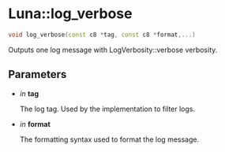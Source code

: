 # Luna::log_verbose

```c++
void log_verbose(const c8 *tag, const c8 *format,...)
```

Outputs one log message with LogVerbosity::verbose verbosity. 



## Parameters
* *in* **tag**

    The log tag. Used by the implementation to filter logs. 

* *in* **format**

    The formatting syntax used to format the log message. 

